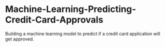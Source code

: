 # Machine-Learning-Predicting-Credit-Card-Approvals
Building a machine learning model to predict if a credit card application will get approved.
